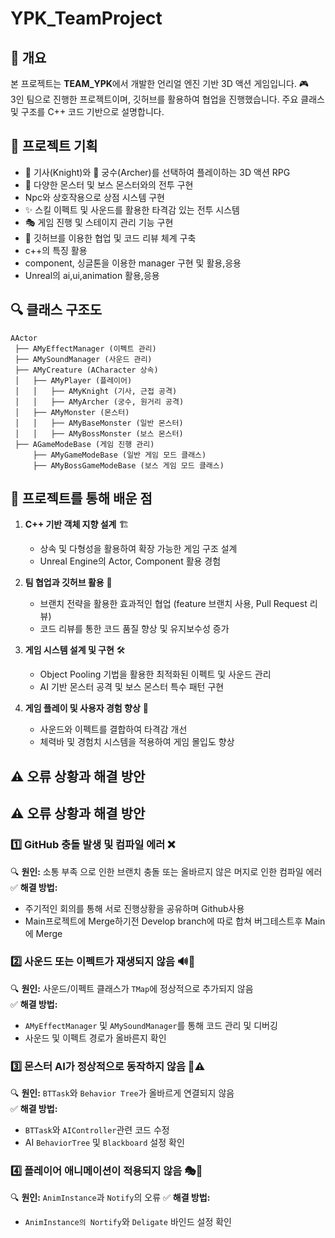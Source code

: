 # YPK_TeamProject


## 📝 개요
본 프로젝트는 **TEAM_YPK**에서 개발한 언리얼 엔진 기반 3D 액션 게임입니다. 🎮  
3인 팀으로 진행한 프로젝트이며, 깃허브를 활용하여 협업을 진행했습니다. 주요 클래스 및 구조를 C++ 코드 기반으로 설명합니다.

## 🎯 프로젝트 기획
- 🏰 기사(Knight)와 🏹 궁수(Archer)를 선택하여 플레이하는 3D 액션 RPG
- 👾 다양한 몬스터 및 보스 몬스터와의 전투 구현
- Npc와 상호작용으로 상점 시스템 구현
- ✨ 스킬 이펙트 및 사운드를 활용한 타격감 있는 전투 시스템
- 🎭 게임 진행 및 스테이지 관리 기능 구현
- 🔗 깃허브를 이용한 협업 및 코드 리뷰 체계 구축
- c++의 특징 활용
- component, 싱글톤을 이용한 manager 구현 및 활용,응용
- Unreal의 ai,ui,animation 활용,응용

## 🔍 클래스 구조도
```
AActor
 ├── AMyEffectManager (이펙트 관리)
 ├── AMySoundManager (사운드 관리)
 ├── AMyCreature (ACharacter 상속)
 │   ├── AMyPlayer (플레이어)
 │   │   ├── AMyKnight (기사, 근접 공격)
 │   │   ├── AMyArcher (궁수, 원거리 공격)
 │   ├── AMyMonster (몬스터)
 │   │   ├── AMyBaseMonster (일반 몬스터)
 │   │   ├── AMyBossMonster (보스 몬스터)
 ├── AGameModeBase (게임 진행 관리)
     ├── AMyGameModeBase (일반 게임 모드 클래스)
     ├── AMyBossGameModeBase (보스 게임 모드 클래스)

```

## 🚀 프로젝트를 통해 배운 점
1. **C++ 기반 객체 지향 설계** 🏗️
   - 상속 및 다형성을 활용하여 확장 가능한 게임 구조 설계
   - Unreal Engine의 Actor, Component 활용 경험

2. **팀 협업과 깃허브 활용** 🤝
   - 브랜치 전략을 활용한 효과적인 협업 (feature 브랜치 사용, Pull Request 리뷰)
   - 코드 리뷰를 통한 코드 품질 향상 및 유지보수성 증가

3. **게임 시스템 설계 및 구현** 🛠️
   - Object Pooling 기법을 활용한 최적화된 이펙트 및 사운드 관리
   - AI 기반 몬스터 공격 및 보스 몬스터 특수 패턴 구현

4. **게임 플레이 및 사용자 경험 향상** 🎨
   - 사운드와 이펙트를 결합하여 타격감 개선
   - 체력바 및 경험치 시스템을 적용하여 게임 몰입도 향상

## ⚠️ 오류 상황과 해결 방안
## ⚠️ 오류 상황과 해결 방안
### 1️⃣ GitHub 충돌 발생 및 컴파일 에러 ❌  
🔍 **원인:** 소통 부족 으로 인한 브랜치 충돌 또는 올바르지 않은 머지로 인한 컴파일 에러
✅ **해결 방법:** 
- 주기적인 회의를 통해 서로 진행상황을 공유하며 Github사용
- Main프로젝트에 Merge하기전 Develop branch에 따로 합쳐 버그테스트후 Main에 Merge

### 2️⃣ 사운드 또는 이펙트가 재생되지 않음 🔊🚫  
🔍 **원인:** 사운드/이펙트 클래스가 `TMap`에 정상적으로 추가되지 않음  
✅ **해결 방법:**
- `AMyEffectManager` 및 `AMySoundManager`를 통해 코드 관리 및 디버깅
- 사운드 및 이펙트 경로가 올바른지 확인  

### 3️⃣ 몬스터 AI가 정상적으로 동작하지 않음 👾⚠️  
🔍 **원인:** `BTTask`와 `Behavior Tree`가 올바르게 연결되지 않음  
✅ **해결 방법:**  
- `BTTask`와 `AIController`관련 코드 수정
- AI `BehaviorTree` 및 `Blackboard` 설정 확인  

### 4️⃣ 플레이어 애니메이션이 적용되지 않음 🎭🚫  
🔍 **원인:** `AnimInstance`과 `Notify`의 오류
✅ **해결 방법:**  
- `AnimInstance의 Nortify`와 `Deligate` 바인드 설정 확인  
